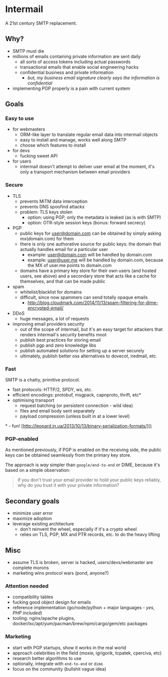 # Intermail

A 21st century SMTP replacement.

## Why?

* SMTP must die
* millions of emails containing private information are sent daily
  * all sorts of access tokens including actual passwords
  * transactional emails that enable social engineering hacks
  * confidential business and private information
  	* *but, my business email signature clearly says the information is confidential*
* implementing PGP properly is a pain with current system

## Goals

### Easy to use

* for webmasters
  * ORM-like layer to translate regular email data into intermail objects
  * easy to install and manage, works well along SMTP
  * choose which features to install
* for devs
  * fucking sweet API
* for users
  * intermail doesn't attempt to deliver user email at the moment, it's only a transport
  mechanism between email providers

### Secure

* TLS
  * prevents MiTM data interception
  * prevents DNS spoofind attacks
  * problem: TLS keys stolen
  	* option: using PGP, only the metadata is leaked (as is with SMTP)
	* option: OTR-style session keys (bonus: forward secrecy)
* PGP
  * public keys for <user@domain.com> can be obtained by simply asking mx(domain.com) for them
  * there is only one authorative source for public keys: the domain that actually handles email for a particular user
  	  * example: <user@domain.com> will be handled by domain.com
	  * example: <user@user.me> will be handled by domain.com, because the MX of user.me points to domain.com
  * domains have a primary key store for their own users (and hosted users, see above) and a secondary store that acts like a cache for themselves, and that can be made public
* spam
  * whitelist/blacklist for domains
  * difficult, since now spammers can send totally opaque emails
  	* http://blog.cloudmark.com/2014/11/13/spam-filtering-for-dime-encrypted-email/
* DDoS
  * huge messages, a lot of requests
* improving email providers security
  * out of the scope of intermail, but it's an easy target for attackers that renders intermail's security benefits moot
  * publish best practices for storing email
  * publish pgp and zero knowledge libs
  * publish automated solutions for setting up a server securely
  * ultimately, publish better oss alternatives to dovecot, iredmail, etc.
 
### Fast

SMTP is a chatty, primitive protocol.

* fast protocols: HTTP/2, SPDY, ws, etc.
* efficient encodings: protobuf, msgpack, capnproto, thrift, etc*
* optimising transport
  * request batching (or persistent connection - wild idea)
  * files and email body sent separately
  * payload compression (unless built in at a lower level)

\* - fun! [http://leopard.in.ua/2013/10/13/binary-serialization-formats/]()

### PGP-enabled

As mentioned previously, if PGP is enabled on the receiving side, the public keys
can be obtained seamlessly from the primary key store.

The approach is *way* simpler than `google/end-to-end` or DIME, because it's based on
a simple observation:
> if you don't trust your email provider to hold your public keys reliably, why do you
trust it with your private information?

## Secondary goals

* minimize user error
* maximize adoption
* leverage existing architecture
  * don't reinvent the wheel, especially if it's a *crypto* wheel
  * relies on TLS, PGP, MX and PTR records, etc. to do the heavy lifting

## Misc

* assume TLS is broken, server is hacked, users/devs/webmaster are complete morons
* marketing wins protocol wars (pond, anyone?)

### Attention needed

* compatibility tables
* fucking good object design for emails
* reference implementation (go/node/python + major languages - *yes, PHP included*)
* tooling: nginx/apache plugins, docker/lxc/apt/yum/pacman/brew/npm/cargo/gem/etc packages

### Marketing

* start with PGP startups, show it works in the real world
* approach celebrities in the field (moxie, igrigorik, tcpatek, cperciva, etc)
* research better algorithms to use
* optionally, integrate with `end-to-end` or `dime`
* focus on the community (bullshit vague idea)

